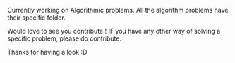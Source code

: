 Currently working on Algorithmic problems. 
All the algorithm problems have their specific folder. 


Would love to see you contribute ! IF you have any other way of solving a specific problem, please do contribute. 

Thanks for having a look :D
